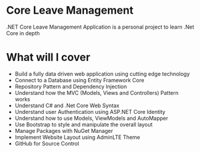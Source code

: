 # Core Leave Management
.NET Core Leave Management Application is a personal project to learn .Net Core in depth 
# What will I cover
- Build a fully data driven web application using cutting edge technology 
- Connect to a Database using Entity Framework Core
- Repository Pattern and Dependency Injection
- Understand how the MVC (Models, Views and Controllers) Pattern works
- Understand C# and .Net Core Web Syntax
- Understand user Authentication using ASP.NET Core Identity
- Understand how to use Models, ViewModels and AutoMapper 
- Use Bootstrap to style and manipulate the overall layout
- Manage Packages with NuGet Manager
- Implement Website Layout using AdminLTE Theme
- GitHub for Source Control
